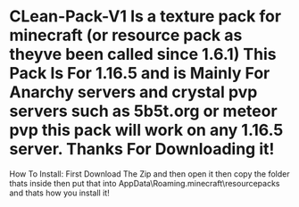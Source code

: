 # CLean-Pack-V1 Is a texture pack for minecraft (or resource pack as theyve been called since 1.6.1) This Pack Is For 1.16.5 and is Mainly For Anarchy servers and crystal pvp servers such as 5b5t.org or meteor pvp this pack will work on any 1.16.5 server. Thanks For Downloading it!
How To Install: First Download The Zip and then open it then copy the folder thats inside then put that into 
 AppData\Roaming\.minecraft\resourcepacks and thats how you install it!
